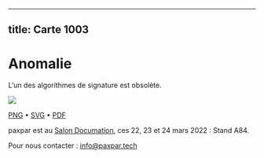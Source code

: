 
---
title: Carte 1003
---

# Anomalie

L'un des algorithmes de signature est obsolète.


![](https://media.paxpar.tech/ludi/card_1003_recto.png)

[PNG](https://media.paxpar.tech/ludi/card_1003_recto.png) • [SVG](https://media.paxpar.tech/ludi/card_1003_recto.svg) • [PDF](https://media.paxpar.tech/ludi/card_1003_recto.pdf)

paxpar est au [Salon Documation](https://www.documation.fr/info_societe/527/paxpartech.html), ces 22, 23 et 24 mars 2022 : Stand A84.

Pour nous contacter : info@paxpar.tech


